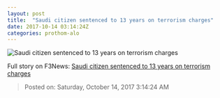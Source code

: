 ```yaml
---
layout: post
title:  "Saudi citizen sentenced to 13 years on terrorism charges"
date: 2017-10-14 03:14:24Z
categories: prothom-alo
---
```


![Saudi citizen sentenced to 13 years on terrorism charges](http://en.prothom-alo.com/contents/cache/images/1200x630x1/uploads/media/2017/10/14/cc1d1ff5359ff370634e508e72880b8a-Guantanamo.jpg?jadewits_media_id=152057)




Full story on F3News: [Saudi citizen sentenced to 13 years on terrorism charges](http://www.f3nws.com/n/PgVht)

> Posted on: Saturday, October 14, 2017 3:14:24 AM
